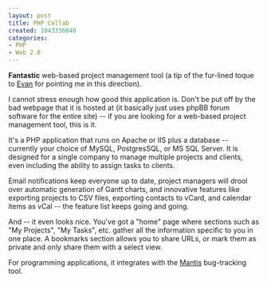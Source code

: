 ```yaml
--- 
layout: post
title: PHP Collab
created: 1043336040
categories: 
- PHP
- Web 2.0
---
```

<strong>Fantastic</strong> web-based project management tool (a tip of the fur-lined toque to <a href="http://home.justwerks.com">Evan</a> for pointing me in this direction).

I cannot stress enough how good this application is. Don't be put off by the bad webpage that it is hosted at (it basically just uses phpBB forum software for the entire site) -- if you are looking for a web-based project management tool, this is it.

It's a PHP application that runs on Apache or IIS plus a database -- currently your choice of MySQL, PostgresSQL, or MS SQL Server. It is designed for a single company to manage multiple projects and clients, even including the ability to assign tasks to clients.

Email notifications keep everyone up to date, project managers will drool over automatic generation of Gantt charts, and innovative features like exporting projects to CSV files, exporting contacts to vCard, and calendar items as vCal -- the feature list keeps going and going.

And -- it even looks nice. You've got a "home" page where sections such as "My Projects", "My Tasks", etc. gather all the information specific to you in one place. A bookmarks section allows you to share URLs, or mark them as private and only share them with a select view.

For programming applications, it integrates with the <a href="http://mantisbt.sourceforge.net">Mantis</a> bug-tracking tool.
